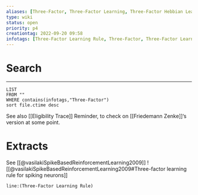 ```yaml
---
aliases: [Three-Factor, Three-Factor Learning, Three-Factor Hebbian Learning, Neo-Hebbian Learning,]
type: wiki
status: open
priority: p4
creationtag: 2022-09-20 09:58
infotags: [Three-Factor Learning Rule, Three-Factor, Three-Factor Learning, Three-Factor Hebbian Learning, Neo-Hebbian Learning,]
---
```

#  Search
---
```dataview
LIST
FROM ""
WHERE contains(infotags,"Three-Factor")
sort file.ctime desc
``` 

See also  [[Eligibility Trace]]
Reminder, to check on [[Friedemann Zenke]]‘s version at some point.
# Extracts
See [[@vasilakiSpikeBasedReinforcementLearning2009]]
![[@vasilakiSpikeBasedReinforcementLearning2009#Three-factor learning rule for spiking neurons]]


```query 
line:(Three-Factor Learning Rule) 
```
